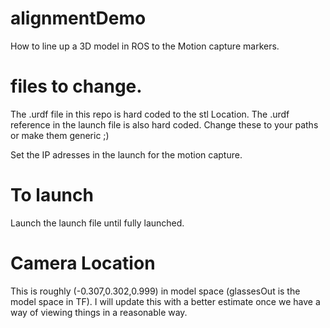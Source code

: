 # alignmentDemo
How to line up a 3D model in ROS to the Motion capture markers. 

# files to change.
The .urdf file in this repo is hard coded to the stl Location.
The .urdf reference in the launch file is also hard coded. 
Change these to your paths or make them generic ;) 

Set the IP adresses in the launch for the motion capture. 

# To launch
Launch the launch file until fully launched. 

# Camera Location
This is roughly (-0.307,0.302,0.999) in model space (glassesOut is the model space in TF). I will update this with a better estimate
once we have a way of viewing things in a reasonable way. 
